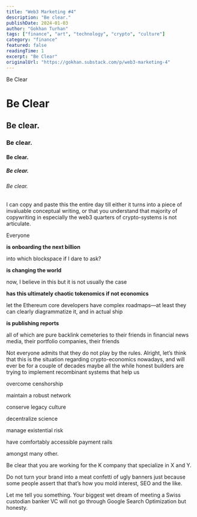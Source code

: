 ```yaml
---
title: "Web3 Marketing #4"
description: "Be clear."
publishDate: 2024-01-03
author: "Gokhan Turhan"
tags: ["finance", "art", "technology", "crypto", "culture"]
category: "finance"
featured: false
readingTime: 1
excerpt: "Be Clear"
originalUrl: "https://gokhan.substack.com/p/web3-marketing-4"
---
```


Be Clear

# Be Clear

## Be clear.

### Be clear.

#### Be clear.

##### Be clear.

###### Be clear.

I can copy and paste this the entire day till either it turns into a piece of invaluable conceptual writing, or that you understand that majority of copywriting in especially the web3 quarters of crypto-systems is not articulate.

Everyone

**is onboarding the next billion**

into which blockspace if I dare to ask?

**is changing the world**

now, I believe in this but it is not usually the case

**has this ultimately chaotic tokenomics if not economics**

let the Ethereum core developers have complex roadmaps—at least they can clearly diagrammatize it, and in actual ship

**is publishing reports**

all of which are pure backlink cemeteries to their friends in financial news media, their portfolio companies, their friends

Not everyone admits that they do not play by the rules. Alright, let’s think that this is the situation regarding crypto-economics nowadays, and will ever be for a couple of decades maybe all the while honest builders are trying to implement recombinant systems that help us 

overcome censhorship

maintain a robust network

conserve legacy culture

decentralize science

manage existential risk

have comfortably accessible payment rails

amongst many other.

Be clear that you are working for the K company that specialize in X and Y. 

Do not turn your brand into a meat confetti of ugly banners just because some people assert that that’s how you mold interest, SEO and the like. 

Let me tell you something. Your biggest wet dream of meeting a Swiss custodian banker VC will not go through Google Search Optimization but honesty.